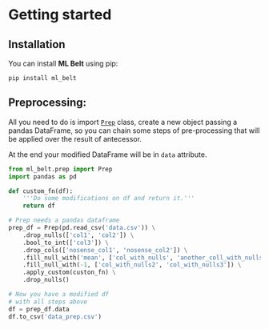 Getting started
===============

## Installation

You can install **ML Belt** using pip:

```
pip install ml_belt
```

## Preprocessing:

All you need to do is import [`Prep`](prep.html) class, create a new object passing a pandas DataFrame, so you can chain some steps of pre-processing that will be applied over the result of antecessor.

At the end your modified DataFrame will be in `data` attribute.


```python
from ml_belt.prep import Prep
import pandas as pd

def custom_fn(df):
    '''Do some modifications on df and return it.'''
    return df

# Prep needs a pandas dataframe
prep_df = Prep(pd.read_csv('data.csv')) \
    .drop_nulls(['col1', 'col2']) \
    .bool_to_int(['col3']) \
    .drop_cols(['nosense_col1', 'nosense_col2']) \
    .fill_null_with('mean', ['col_with_nulls', 'another_coll_with_nulls']) \
    .fill_null_with(-1, ['col_with_nulls2', 'col_with_nulls3']) \
    .apply_custom(custon_fn) \
    .drop_nulls()

# Now you have a modified df 
# with all steps above
df = prep_df.data
df.to_csv('data_prep.csv')
```